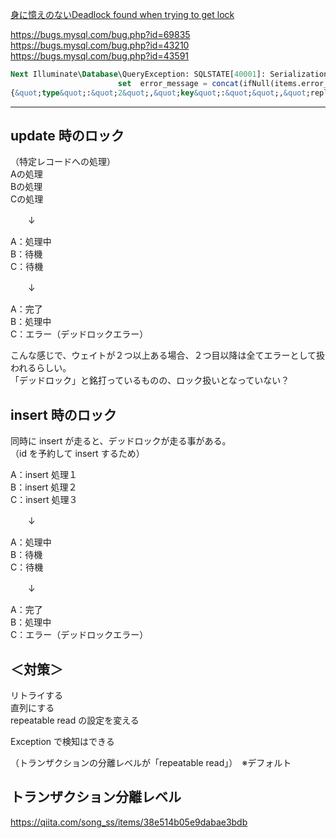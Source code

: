 
[身に憶えのないDeadlock found when trying to get lock](https://yoku0825.blogspot.com/2012/07/deadlock-found-when-trying-to-get-lock.html  )  

<https://bugs.mysql.com/bug.php?id=69835>  
<https://bugs.mysql.com/bug.php?id=43210>  
<https://bugs.mysql.com/bug.php?id=43591>  


```sql
Next Illuminate\Database\QueryException: SQLSTATE[40001]: Serialization failure: 1213 Deadlock found when trying to get lock; try restarting transaction (SQL:                     update  items
                        set  error_message = concat(ifNull(items.error_message, &quot;&quot;),
{&quot;type&quot;:&quot;2&quot;,&quot;key&quot;:&quot;&quot;,&quot;replacement&quot;:[]})
```
____________________________________

## update 時のロック
（特定レコードへの処理）  
Aの処理  
Bの処理  
Cの処理  

　　↓  

A：処理中  
B：待機  
C：待機  

　　↓  

A：完了  
B：処理中  
C：エラー（デッドロックエラー）  

こんな感じで、ウェイトが２つ以上ある場合、２つ目以降は全てエラーとして扱われるらしい。  
「デッドロック」と銘打っているものの、ロック扱いとなっていない？  


## insert 時のロック
同時に insert が走ると、デッドロックが走る事がある。  
（id を予約して insert するため）  

A：insert 処理１  
B：insert 処理２  
C：insert 処理３  

　　↓  

A：処理中  
B：待機  
C：待機  

　　↓  

A：完了  
B：処理中  
C：エラー（デッドロックエラー）  

## ＜対策＞
リトライする  
直列にする  
repeatable read の設定を変える  

Exception で検知はできる  

（トランザクションの分離レベルが「repeatable read」）　※デフォルト  

## トランザクション分離レベル
<https://qiita.com/song_ss/items/38e514b05e9dabae3bdb>  

